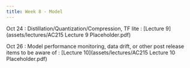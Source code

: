 ```yaml
---
title: Week 8 - Model   
---
```


Oct 24
: Distillation/Quantization/Compression, TF lite
  : [Lecture 9](assets/lectures/AC215 Lecture 9 Placeholder.pdf)

Oct 26 
: Model performance monitoring, data drift, or other post release items to be aware of
  : [Lecture 10](assets/lectures/AC215 Lecture 10 Placeholder.pdf)